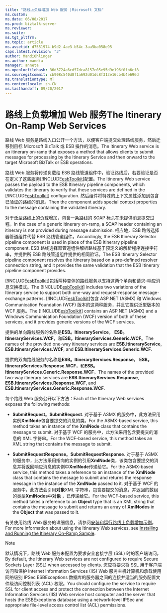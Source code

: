 ```yaml
---
title: "路线上负载增加 Web 服务 |Microsoft 文档"
ms.custom: 
ms.date: 06/08/2017
ms.prod: biztalk-server
ms.reviewer: 
ms.suite: 
ms.tgt_pltfrm: 
ms.topic: article
ms.assetid: d7551974-b9d2-4ae3-b54c-3aa5ba058e95
caps.latest.revision: "3"
author: MandiOhlinger
ms.author: mandia
manager: anneta
ms.openlocfilehash: 36d3724a6cd57dca8157c05e95d9e196f0fb6cf8
ms.sourcegitcommit: cb908c540d8f1a692d01dc8f313e16cb4b4e696d
ms.translationtype: MT
ms.contentlocale: zh-CN
ms.lasthandoff: 09/20/2017
---
```

# <a name="the-itinerary-on-ramp-web-services"></a><span data-ttu-id="504ca-102">路线上负载增加 Web 服务</span><span class="sxs-lookup"><span data-stu-id="504ca-102">The Itinerary On-Ramp Web Services</span></span>
<span data-ttu-id="504ca-103">路线 Web 服务是路线入口公开一个方法，以便客户端提交处理路线服务，然后迁移到目标 Microsoft BizTalk 或 ESB 操作的消息。</span><span class="sxs-lookup"><span data-stu-id="504ca-103">The Itinerary Web service is an itinerary on-ramp that exposes a method that allows clients to submit messages for processing by the Itinerary Service and then onward to the target Microsoft BizTalk or ESB operations.</span></span>  
  
 <span data-ttu-id="504ca-104">路线 Web 服务将传递负载给 ESB 路线管道组件中，验证路线后，若要验证是否在定义了这些服务[!INCLUDE[esbToolkit](../includes/esbtoolkit-md.md)]配置。</span><span class="sxs-lookup"><span data-stu-id="504ca-104">The Itinerary Web service passes the payload to the ESB Itinerary pipeline components, which validates the itinerary to verify that these services are defined in the [!INCLUDE[esbToolkit](../includes/esbtoolkit-md.md)] configuration.</span></span> <span data-ttu-id="504ca-105">然后组件将特殊的上下文属性添加到包含已验证的路线的消息。</span><span class="sxs-lookup"><span data-stu-id="504ca-105">Then the component adds special context properties to the message containing the validated itinerary.</span></span>  
  
 <span data-ttu-id="504ca-106">对于泛型路线上的负载增加，包含一条路线的 SOAP 标头在未提供消息提交过程。</span><span class="sxs-lookup"><span data-stu-id="504ca-106">In the case of a generic itinerary on-ramp, a SOAP header containing an itinerary is not provided during message submission.</span></span> <span data-ttu-id="504ca-107">相应地，ESB 路线选择器管道组件代替 ESB 路线管道组件。</span><span class="sxs-lookup"><span data-stu-id="504ca-107">Accordingly, the ESB Itinerary Selector pipeline component is used in place of the ESB Itinerary pipeline component.</span></span> <span data-ttu-id="504ca-108">ESB 路线选择器管道组件解析路线基于预定义的解析程序连接字符串，并提供所 ESB 路线管道组件提供的相同验证。</span><span class="sxs-lookup"><span data-stu-id="504ca-108">The ESB Itinerary Selector pipeline component resolves the itinerary based on a pre-defined resolver connection string, and it provides the same validation that the ESB Itinerary pipeline component provides.</span></span>  
  
 <span data-ttu-id="504ca-109">[!INCLUDE[esbToolkit](../includes/esbtoolkit-md.md)]包括两种变体的路线服务以支持这两个单向和请求-响应消息交换模式。</span><span class="sxs-lookup"><span data-stu-id="504ca-109">The [!INCLUDE[esbToolkit](../includes/esbtoolkit-md.md)] includes two variations of the Itinerary service to support both one-way and request-response message-exchange patterns.</span></span> <span data-ttu-id="504ca-110">[!INCLUDE[esbToolkit](../includes/esbtoolkit-md.md)]包含 ASP.NET (ASMX) 和 Windows Communication Foundation (WCF) 版本的这两种服务，并且它提供泛型版本的 WCF 服务。</span><span class="sxs-lookup"><span data-stu-id="504ca-110">The [!INCLUDE[esbToolkit](../includes/esbtoolkit-md.md)] contains an ASP.NET (ASMX) and a Windows Communication Foundation (WCF) version of both of these services, and it provides generic versions of the WCF services.</span></span>  
  
 <span data-ttu-id="504ca-111">提供的单向路线服务的名称是**ESB。ItineraryService**， **ESB。ItineraryServices.WCF**，和**ESB。ItineraryServices.Generic.WCF**。</span><span class="sxs-lookup"><span data-stu-id="504ca-111">The names of the provided one-way itinerary services are **ESB.ItineraryService**, **ESB.ItineraryServices.WCF**, and **ESB.ItineraryServices.Generic.WCF**.</span></span>  
  
 <span data-ttu-id="504ca-112">提供的双向路线服务的名称是**ESB。ItineraryServices.Response**， **ESB。ItineraryServices.Response.WCF**，和**ESB。ItineraryServices.Generic.Response.WCF**。</span><span class="sxs-lookup"><span data-stu-id="504ca-112">The names of the provided two-way itinerary services are **ESB.ItineraryServices.Response**, **ESB.ItineraryServices.Response.WCF**, and **ESB.ItineraryServices.Generic.Response.WCF**.</span></span>  
  
 <span data-ttu-id="504ca-113">每个路线 Web 服务公开以下方法：</span><span class="sxs-lookup"><span data-stu-id="504ca-113">Each of the Itinerary Web services exposes the following methods:</span></span>  
  
-   <span data-ttu-id="504ca-114">**SubmitRequest**。</span><span class="sxs-lookup"><span data-stu-id="504ca-114">**SubmitRequest**.</span></span> <span data-ttu-id="504ca-115">对于基于 ASMX 的服务中，此方法采用实例**XmlNode**包含要提交的消息的类。</span><span class="sxs-lookup"><span data-stu-id="504ca-115">For the ASMX-based service, this method takes an instance of the **XmlNode** class that contains the message to submit.</span></span> <span data-ttu-id="504ca-116">对于基于 WCF 的服务中，此方法采用包含要提交的消息的 XML 字符串。</span><span class="sxs-lookup"><span data-stu-id="504ca-116">For the WCF-based service, this method takes an XML string that contains the message to submit.</span></span>  
  
-   <span data-ttu-id="504ca-117">**SubmitRequestResponse**。</span><span class="sxs-lookup"><span data-stu-id="504ca-117">**SubmitRequestResponse**.</span></span> <span data-ttu-id="504ca-118">对于基于 ASMX 的服务中，此方法采用指向的实例的引用**XmlNode**类，该类包含要提交的消息并将返回响应消息的实例中**XmlNode**传递给它。</span><span class="sxs-lookup"><span data-stu-id="504ca-118">For the ASMX-based service, this method takes a reference to an instance of the **XmlNode** class that contains the message to submit and returns the response message in the instance of the **XmlNode** passed to it.</span></span> <span data-ttu-id="504ca-119">对于基于 WCF 的服务中，此方法会引用**对象**XML 字符串，包含要提交的消息，并返回的数组的类型**XmlNodes**中**对象** ，已传递给它。</span><span class="sxs-lookup"><span data-stu-id="504ca-119">For the WCF-based service, this method takes a reference to an **Object** type that is an XML string that contains the message to submit and returns an array of **XmlNodes** in the **Object** that was passed to it.</span></span>  
  
 <span data-ttu-id="504ca-120">有关使用路线 Web 服务的详细信息，请参阅[安装和运行路线上负载增加示例](../esb-toolkit/installing-and-running-the-itinerary-on-ramp-sample.md)。</span><span class="sxs-lookup"><span data-stu-id="504ca-120">For more information about using the Itinerary Web services, see [Installing and Running the Itinerary On-Ramp Sample](../esb-toolkit/installing-and-running-the-itinerary-on-ramp-sample.md).</span></span>  
  
> [!NOTE]
>  <span data-ttu-id="504ca-121">默认情况下，路线 Web 服务未配置为要求安全套接字层 (SSL) 时的客户端访问。</span><span class="sxs-lookup"><span data-stu-id="504ca-121">By default, the Itinerary Web services are not configured to require Secure Sockets Layer (SSL) when accessed by clients.</span></span> <span data-ttu-id="504ca-122">您应将要求将 SSL 用于客户端访问和保护 Internet Information Services (IIS) Web 服务主机计算机和承载使用网络级别 IPSec ESBExceptions 数据库的服务器之间的连接并适当的服务配置文件级访问控制列表 (ACL) 权限。</span><span class="sxs-lookup"><span data-stu-id="504ca-122">You should configure the service to require SSL for client access and protect the connection between the Internet Information Services (IIS) Web service host computer and the server that hosts the ESBExceptions database using a network-level IPSec and appropriate file-level access control list (ACL) permissions.</span></span>